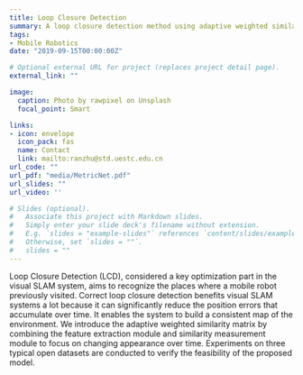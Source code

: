 ```yaml
---
title: Loop Closure Detection 
summary: A loop closure detection method using adaptive weighted similarity matrix.
tags:
- Mobile Robotics
date: "2019-09-15T00:00:00Z"

# Optional external URL for project (replaces project detail page).
external_link: ""

image:
  caption: Photo by rawpixel on Unsplash
  focal_point: Smart

links:
- icon: envelope
  icon_pack: fas
  name: Contact
  link: mailto:ranzhu@std.uestc.edu.cn
url_code: ""
url_pdf: "media/MetricNet.pdf"
url_slides: ""
url_video: ''

# Slides (optional).
#   Associate this project with Markdown slides.
#   Simply enter your slide deck's filename without extension.
#   E.g. `slides = "example-slides"` references `content/slides/example-slides.md`.
#   Otherwise, set `slides = ""`.
#   slides = ""
---
```


Loop Closure Detection (LCD), considered a key optimization part in the visual SLAM system, aims to recognize the places where a mobile robot previously visited. Correct loop closure detection benefits visual SLAM systems a lot because it can significantly reduce the position errors that accumulate over time. It enables the system to build a consistent map of the environment. We introduce the adaptive weighted similarity matrix by combining the feature extraction module and similarity measurement module to focus on changing appearance over time. Experiments on three typical open datasets are conducted to verify the feasibility of the proposed model.

